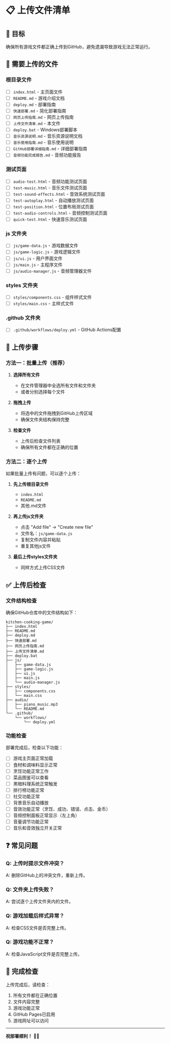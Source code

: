 # 📋 上传文件清单

## 🎯 目标
确保所有游戏文件都正确上传到GitHub，避免遗漏导致游戏无法正常运行。

## 📁 需要上传的文件

### 根目录文件
- [ ] `index.html` - 主页面文件
- [ ] `README.md` - 游戏介绍文档
- [ ] `deploy.md` - 部署指南
- [ ] `快速部署.md` - 简化部署指南
- [ ] `网页上传指南.md` - 网页上传指南
- [ ] `上传文件清单.md` - 本文件
- [ ] `deploy.bat` - Windows部署脚本
- [ ] `音乐资源说明.md` - 音乐资源说明文档
- [ ] `音乐使用指南.md` - 音乐使用说明
- [ ] `GitHub部署详细指南.md` - 详细部署指南
- [ ] `音频功能完成报告.md` - 音频功能报告

### 测试页面
- [ ] `audio-test.html` - 音频功能测试页面
- [ ] `test-music.html` - 音乐文件测试页面
- [ ] `test-sound-effects.html` - 音效系统测试页面
- [ ] `test-autoplay.html` - 自动播放测试页面
- [ ] `test-position.html` - 位置布局测试页面
- [ ] `test-audio-controls.html` - 音频控制测试页面
- [ ] `quick-test.html` - 快速音乐测试页面

### js 文件夹
- [ ] `js/game-data.js` - 游戏数据文件
- [ ] `js/game-logic.js` - 游戏逻辑文件
- [ ] `js/ui.js` - 用户界面文件
- [ ] `js/main.js` - 主程序文件
- [ ] `js/audio-manager.js` - 音频管理器文件

### styles 文件夹
- [ ] `styles/components.css` - 组件样式文件
- [ ] `styles/main.css` - 主样式文件

### .github 文件夹
- [ ] `.github/workflows/deploy.yml` - GitHub Actions配置

## 🚀 上传步骤

### 方法一：批量上传（推荐）

1. **选择所有文件**
   - 在文件管理器中全选所有文件和文件夹
   - 或者分别选择每个文件

2. **拖拽上传**
   - 将选中的文件拖拽到GitHub上传区域
   - 确保文件夹结构保持完整

3. **检查文件**
   - 上传后检查文件列表
   - 确保所有文件都在正确的位置

### 方法二：逐个上传

如果批量上传有问题，可以逐个上传：

1. **先上传根目录文件**
   - `index.html`
   - `README.md`
   - 其他.md文件

2. **再上传js文件夹**
   - 点击 "Add file" → "Create new file"
   - 文件名：`js/game-data.js`
   - 复制文件内容并粘贴
   - 重复其他js文件

3. **最后上传styles文件夹**
   - 同样方式上传CSS文件

## ✅ 上传后检查

### 文件结构检查
确保GitHub仓库中的文件结构如下：
```
kitchen-cooking-game/
├── index.html
├── README.md
├── deploy.md
├── 快速部署.md
├── 网页上传指南.md
├── 上传文件清单.md
├── deploy.bat
├── js/
│   ├── game-data.js
│   ├── game-logic.js
│   ├── ui.js
│   ├── main.js
│   └── audio-manager.js
├── styles/
│   ├── components.css
│   └── main.css
├── audio/
│   ├── piano_music.mp3
│   └── README.md
└── .github/
    └── workflows/
        └── deploy.yml
```

### 功能检查
部署完成后，检查以下功能：
- [ ] 游戏主页面正常加载
- [ ] 食材和调味料显示正常
- [ ] 烹饪功能正常工作
- [ ] 菜品图鉴可以查看
- [ ] 黑暗料理系统正常触发
- [ ] 排行榜功能正常
- [ ] 社交功能正常
- [ ] 背景音乐自动播放
- [ ] 音效功能正常（烹饪、成功、错误、点击、金币）
- [ ] 音频控制面板正常显示（左上角）
- [ ] 音量调节功能正常
- [ ] 音乐和音效独立开关正常

## ❓ 常见问题

### Q: 上传时提示文件冲突？
A: 删除GitHub上的冲突文件，重新上传。

### Q: 文件夹上传失败？
A: 尝试逐个上传文件夹内的文件。

### Q: 游戏加载后样式异常？
A: 检查CSS文件是否完整上传。

### Q: 游戏功能不正常？
A: 检查JavaScript文件是否完整上传。

## 🎉 完成检查

上传完成后，请检查：
1. 所有文件都在正确位置
2. 文件内容完整
3. 游戏功能正常
4. GitHub Pages已启用
5. 游戏网址可以访问

---

**祝部署顺利！** 🚀✨ 